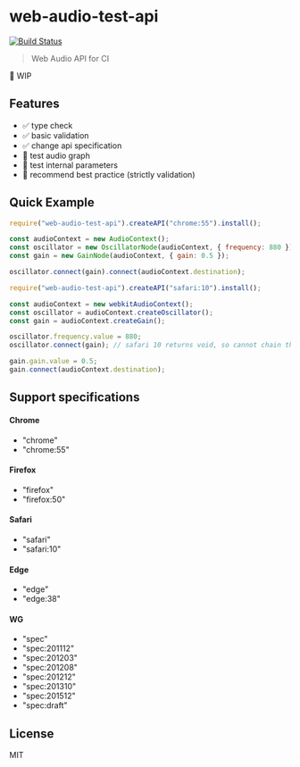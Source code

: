 # web-audio-test-api
[![Build Status](https://img.shields.io/travis/mohayonao/web-audio-test-api-2.svg?style=flat-square)](https://travis-ci.org/mohayonao/web-audio-test-api-2)

> Web Audio API for CI

:construction_worker: WIP

## Features

- :white_check_mark: type check
- :white_check_mark: basic validation
- :white_check_mark: change api specification
- :construction_worker: test audio graph
- :construction_worker: test internal parameters
- :construction_worker: recommend best practice (strictly validation)

## Quick Example

```js
require("web-audio-test-api").createAPI("chrome:55").install();

const audioContext = new AudioContext();
const oscillator = new OscillatorNode(audioContext, { frequency: 880 });
const gain = new GainNode(audioContext, { gain: 0.5 });

oscillator.connect(gain).connect(audioContext.destination);
```

```js
require("web-audio-test-api").createAPI("safari:10").install();

const audioContext = new webkitAudioContext();
const oscillator = audioContext.createOscillator();
const gain = audioContext.createGain();

oscillator.frequency.value = 880;
oscillator.connect(gain); // safari 10 returns void, so cannot chain the next.

gain.gain.value = 0.5;
gain.connect(audioContext.destination);
```

## Support specifications

#### Chrome
- "chrome"
- "chrome:55"

#### Firefox
- "firefox"
- "firefox:50"

#### Safari
- "safari"
- "safari:10"

#### Edge
- "edge"
- "edge:38"

#### WG
- "spec"
- "spec:201112"
- "spec:201203"
- "spec:201208"
- "spec:201212"
- "spec:201310"
- "spec:201512"
- "spec:draft"

## License
MIT
